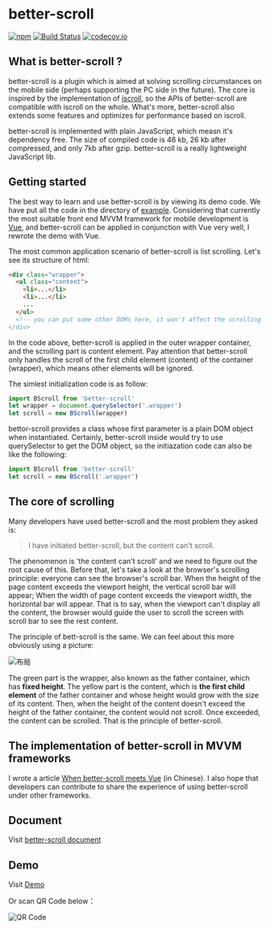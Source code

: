 # better-scroll

[![npm](https://img.shields.io/npm/v/better-scroll.svg?style=flat-square)](https://www.npmjs.com/package/better-scroll) [![Build Status](https://travis-ci.org/ustbhuangyi/better-scroll.svg?branch=master)](https://travis-ci.org/ustbhuangyi/better-scroll) [![codecov.io](http://codecov.io/github/ustbhuangyi/better-scroll/coverage.svg?branch=master)](http://codecov.io/github/ustbhuangyi/better-scroll)

## What is better-scroll ?

better-scroll is a plugin which is aimed at solving scrolling circumstances on the mobile side (perhaps supporting the PC side in the future). The core is inspired by the implementation of [iscroll](https://github.com/cubiq/iscroll), so the APIs of better-scroll are compatible with iscroll on the whole. What's more, better-scroll also extends some features and optimizes for performance  based on iscroll.

better-scroll is implemented with plain JavaScript, which measn it's dependency free. The size of compiled code is 46 kb, 26 kb after compressed, and only 7kb after gzip. better-scroll is a really lightweight JavaScript lib.

## Getting started

The best way to learn and use better-scroll is by viewing its demo code. We have put all the code in the  directory of [example](https://github.com/ustbhuangyi/better-scroll/tree/master/example). Considering that currently the most suitable front end MVVM framework for mobile development is [Vue](https://github.com/vuejs/vue), and better-scroll can be applied in conjunction with Vue very well, I rewrote the demo with Vue.

The most common application scenario of better-scroll is list scrolling. Let's see its structure of html:

```html
<div class="wrapper">
  <ul class="content">
    <li>...</li>
    <li>...</li>
    ...
  </ul>
  <!-- you can put some other DOMs here, it won't affect the scrolling
</div>
```

In the code above, better-scroll is applied in the outer wrapper container, and the scrolling part is content element. Pay attention that better-scroll only handles the scroll of the first child element (content) of the container (wrapper), which means other elements will be ignored.

The simlest initialization code is as follow:

```javascript
import BScroll from 'better-scroll'
let wrapper = document.querySelector('.wrapper')
let scroll = new BScroll(wrapper)
```

bettor-scroll provides a class whose first parameter is a plain DOM object when instantiated. Certainly, better-scroll inside would try to use querySelector to get the DOM object, so the initiazation code can also be like the following:

```javascript
import BScroll from 'better-scroll'
let scroll = new BScroll('.wrapper')
```



## The core of scrolling

Many developers have used better-scroll and the most problem they asked is:

> I have initiated better-scroll, but the content can't scroll.

The phenomenon is 'the content can't scroll' and we need to figure out the root cause of this. Before that, let's take a look at the browser's scrolling principle: everyone can see the browser's scroll bar. When the height of the page content exceeds the viewport height, the vertical scroll bar will appear; When the width of page content exceeds the viewport width, the horizontal bar will appear. That is to say, when the viewport can't display all the content, the browser would guide the user to scroll the screen with scroll bar to see the rest content.

The principle of  bett-scroll is the same. We can feel about this more obviously using a picture:

![布局](http://static.galileo.xiaojukeji.com/static/tms/shield/scroll-4.png)

The green part is the wrapper, also known as the father container, which has **fixed height**. The yellow part is the content, which is **the first child element** of the father container and whose height would grow with the size of its content. Then, when the height of the content doesn't exceed the height of the father container, the content would not scroll. Once exceeded, the content can be scrolled. That is the principle of better-scroll.

## The implementation of better-scroll in MVVM frameworks

I wrote a article [When better-scroll meets Vue](https://zhuanlan.zhihu.com/p/27407024) (in Chinese). I also hope that developers can contribute to share the experience of using better-scroll under other frameworks.

## Document

Visit [better-scroll document](https://ustbhuangyi.github.io/better-scroll/doc/)

## Demo

Visit [Demo](https://ustbhuangyi.github.io/better-scroll/)

Or scan QR Code below：

![QR Code](https://qr.api.cli.im/qr?data=https%253A%252F%252Fustbhuangyi.github.io%252Fbetter-scroll%252F&level=H&transparent=false&bgcolor=%23ffffff&forecolor=%23000000&blockpixel=12&marginblock=1&logourl=&size=280&kid=cliim&key=0da6b5bf346079bafa07f6935dc996bd)
